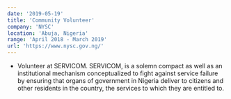 ```yaml
---
date: '2019-05-19'
title: 'Community Volunteer'
company: 'NYSC'
location: 'Abuja, Nigeria'
range: 'April 2018 - March 2019'
url: 'https://www.nysc.gov.ng/'
---
```


- Volunteer at SERVICOM. SERVICOM, is a solemn compact as well as an institutional mechanism conceptualized to fight against service failure by ensuring that organs of government in Nigeria deliver to citizens and other residents in the country, the services to which they are entitled to.
